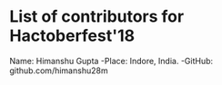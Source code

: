 # List of contributors for Hactoberfest'18
Name: Himanshu Gupta
  -Place: Indore, India.
  -GitHub: github.com/himanshu28m
